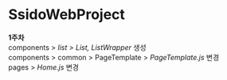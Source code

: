 # SsidoWebProject

**1주차**<br/>
components > *list > List, ListWrapper* 생성 <br/>
components > common > PageTemplate > *PageTemplate.js* 변경<br/>
pages > *Home.js* 변경<br/>
